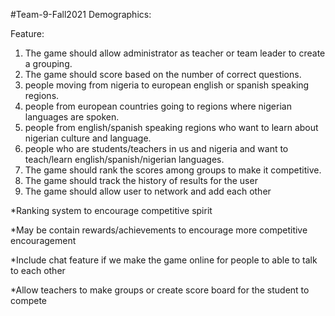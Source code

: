 #Team-9-Fall2021
Demographics:

Feature:
1.	The game should allow administrator as teacher or team leader to create a grouping.
2.	The game should score based on the number of correct questions.
3.	people moving from nigeria to european english or spanish speaking regions.
4.	people from european countries going to regions where nigerian languages are spoken.
5.	people from english/spanish speaking regions who want to learn about nigerian culture and language.
6.	people who are students/teachers in us and nigeria and want to teach/learn english/spanish/nigerian languages.
7.	The game should rank the scores among groups to make it competitive. 
8.	The game should track the history of results for the user
9.	The game should allow user to network and add each other 



*Ranking system to encourage competitive spirit

*May be contain rewards/achievements to encourage more competitive encouragement


*Include chat feature if we make the game online for people to able to talk to each other

*Allow teachers to make groups or create score board for the student to compete

